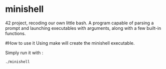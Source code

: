 # minishell

42 project, recoding our own little bash. A program capable of parsing a prompt and launching executables with arguments, along with a few built-in functions.

#How to use it
Using make will create the minishell executable.

Simply run it with :
```
./minishell
```
